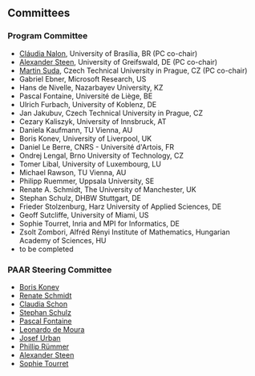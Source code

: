 ## Committees

### Program Committee

* <a href="https://nalon.org/">Cláudia Nalon</a>, University of Brasília, BR (PC co-chair)
* <a href="https://www.alexandersteen.de/">Alexander Steen</a>, University of Greifswald, DE (PC co-chair)
* <a href="https://ricaip.eu/martin-suda/">Martin Suda</a>, Czech Technical University in Prague, CZ (PC co-chair)
* Gabriel Ebner, Microsoft Research, US
* Hans de Nivelle, Nazarbayev University, KZ
* Pascal Fontaine, Université de Liège, BE
* Ulrich Furbach, University of Koblenz, DE
* Jan Jakubuv, Czech Technical University in Prague, CZ
* Cezary Kaliszyk, University of Innsbruck, AT
* Daniela Kaufmann, TU Vienna, AU
* Boris Konev, University of Liverpool, UK
* Daniel Le Berre, CNRS - Université d'Artois, FR
* Ondrej Lengal, Brno University of Technology, CZ
* Tomer Libal, University of Luxembourg, LU
* Michael Rawson, TU Vienna, AU
* Philipp Ruemmer, Uppsala University, SE
* Renate A. Schmidt, The University of Manchester, UK
* Stephan Schulz, DHBW Stuttgart, DE
* Frieder Stolzenburg, Harz University of Applied Sciences, DE
* Geoff Sutcliffe, University of Miami, US
* Sophie Tourret, Inria and MPI for Informatics, DE
* Zsolt Zombori, Alfréd Rényi Institute of Mathematics, Hungarian Academy of Sciences, HU
* to be completed

### PAAR Steering Committee

* <a href="https://cgi.csc.liv.ac.uk/~konev/">Boris Konev</a>
* <a href="http://www.cs.man.ac.uk/~schmidt/">Renate Schmidt</a>
* <a href="https://www.hochschule-trier.de/informatik/personen/prof-dr-claudia-schon">Claudia Schon</a>
* <a href="https://wwwlehre.dhbw-stuttgart.de/~sschulz/DHBW_Stephan_Schulz/Stephan_Schulz.html">Stephan Schulz</a>
* <a href="https://people.montefiore.uliege.be/pfontain/">Pascal Fontaine</a>
* <a href="http://leodemoura.github.io/">Leonardo de Moura</a>
* <a href="https://people.ciirc.cvut.cz/~urbanjo3/">Josef Urban</a>
* <a href="http://www.philipp.ruemmer.org/">Phillip Rümmer</a>
* <a href="https://www.alexandersteen.de/">Alexander Steen</a>
* <a href="https://www.mpi-inf.mpg.de/departments/automation-of-logic/people/sophie-tourret/">Sophie Tourret</a>

